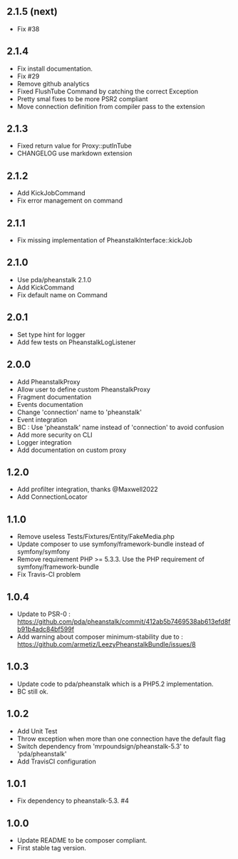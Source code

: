 ## 2.1.5 (next)
* Fix #38

## 2.1.4
* Fix install documentation.
* Fix #29
* Remove github analytics
* Fixed FlushTube Command by catching the correct Exception
* Pretty smal fixes to be more PSR2 compliant
* Move connection definition from compiler pass to the extension

## 2.1.3
* Fixed return value for Proxy::putInTube
* CHANGELOG use markdown extension

## 2.1.2
* Add KickJobCommand
* Fix error management on command

## 2.1.1
* Fix missing implementation of PheanstalkInterface::kickJob

## 2.1.0
* Use pda/pheanstalk 2.1.0
* Add KickCommand
* Fix default name on Command

## 2.0.1
* Set type hint for logger
* Add few tests on PheanstalkLogListener

## 2.0.0
* Add PheanstalkProxy
* Allow user to define custom PheanstalkProxy
* Fragment documentation
* Events documentation
* Change 'connection' name to 'pheanstalk'
* Event integration
* BC : Use 'pheanstalk' name instead of 'connection' to avoid confusion
* Add more security on CLI
* Logger integration
* Add documentation on custom proxy

## 1.2.0
* Add profilter integration, thanks @Maxwell2022
* Add ConnectionLocator

## 1.1.0
* Remove useless Tests/Fixtures/Entity/FakeMedia.php
* Update composer to use symfony/framework-bundle instead of symfony/symfony
* Remove requirement PHP >= 5.3.3. Use the PHP requirement of symfony/framework-bundle
* Fix Travis-CI problem

## 1.0.4
* Update to PSR-0 : https://github.com/pda/pheanstalk/commit/412ab5b7469538ab613efd8fb91b4adc84bf599f
* Add warning about composer minimum-stability due to : https://github.com/armetiz/LeezyPheanstalkBundle/issues/8

## 1.0.3
* Update code to pda/pheanstalk which is a PHP5.2 implementation.
* BC still ok.

## 1.0.2
* Add Unit Test
* Throw exception when more than one connection have the default flag
* Switch dependency from 'mrpoundsign/pheanstalk-5.3' to 'pda/pheanstalk'
* Add TravisCI configuration

## 1.0.1
* Fix dependency to pheanstalk-5.3. #4

## 1.0.0
* Update README to be composer compliant.
* First stable tag version.
